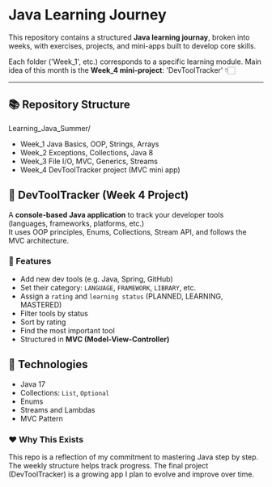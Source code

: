 # Java Learning Journey

This repository contains a structured **Java learning journay**, broken into weeks, with exercises, projects, and mini-apps built to develop core skills.

Each folder ('Week_1', etc.) corresponds to a specific learning module.
Main idea of this month is the **Week_4 mini-project**: 'DevToolTracker' 👇🏻

---

## 📚 Repository Structure
Learning_Java_Summer/
 - Week_1 Java Basics, OOP, Strings, Arrays
 - Week_2 Exceptions, Collections, Java 8
 - Week_3 File I/O, MVC, Generics, Streams
 - Week_4 DevToolTracker project (MVC mini app)


## 🔧 DevToolTracker (Week 4 Project)

A **console-based Java application** to track your developer tools (languages, frameworks, platforms, etc.)  
It uses OOP principles, Enums, Collections, Stream API, and follows the MVC architecture.

### 🎯 Features

- Add new dev tools (e.g. Java, Spring, GitHub)
- Set their category: `LANGUAGE`, `FRAMEWORK`, `LIBRARY`, etc.
- Assign a `rating` and `learning status` (PLANNED, LEARNING, MASTERED)
- Filter tools by status
- Sort by rating
- Find the most important tool
- Structured in **MVC (Model-View-Controller)**

## 🧠 Technologies

- Java 17
- Collections: `List`, `Optional`
- Enums
- Streams and Lambdas
- MVC Pattern


### ❤️ Why This Exists
This repo is a reflection of my commitment to mastering Java step by step.
The weekly structure helps track progress. The final project (DevToolTracker) is a growing app I plan to evolve and improve over time.


